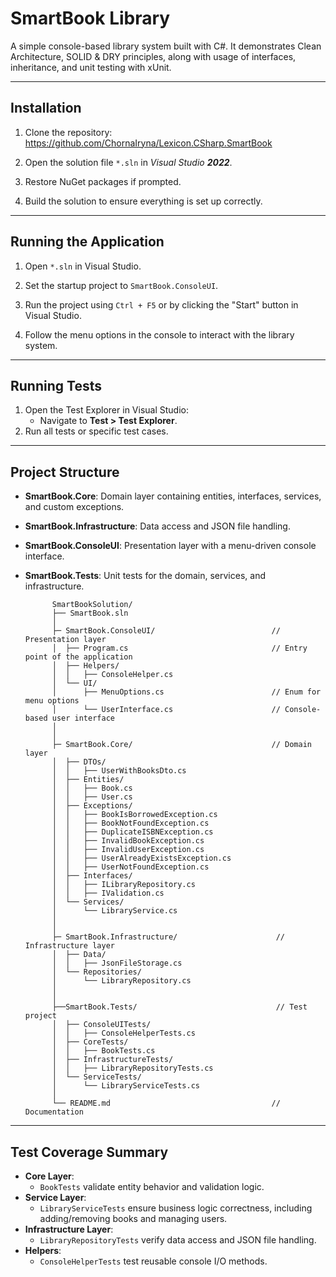 ﻿# SmartBook Library

A simple console-based library system built with C#. It demonstrates Clean Architecture, SOLID & DRY principles, along with usage of interfaces, inheritance, and unit testing with xUnit.

---

## Installation

1. Clone the repository: https://github.com/ChornaIryna/Lexicon.CSharp.SmartBook

2. Open the solution file `*.sln` in *Visual Studio **2022***.

3. Restore NuGet packages if prompted.

4. Build the solution to ensure everything is set up correctly.

---

## Running the Application

1. Open `*.sln` in Visual Studio.

2. Set the startup project to `SmartBook.ConsoleUI`.

3. Run the project using `Ctrl + F5` or by clicking the "Start" button in Visual Studio.

4. Follow the menu options in the console to interact with the library system.


---

## Running Tests

1. Open the Test Explorer in Visual Studio:
   - Navigate to __Test > Test Explorer__.
2. Run all tests or specific test cases.


---

## Project Structure

- **SmartBook.Core**: Domain layer containing entities, interfaces, services, and custom exceptions.
- **SmartBook.Infrastructure**: Data access and JSON file handling.
- **SmartBook.ConsoleUI**: Presentation layer with a menu-driven console interface.
- **SmartBook.Tests**: Unit tests for the domain, services, and infrastructure.


			SmartBookSolution/
			├── SmartBook.sln                        
			│  
			├─ SmartBook.ConsoleUI/                          // Presentation layer 
			│  ├── Program.cs                                // Entry point of the application
			│  ├── Helpers/
			│  │   ├── ConsoleHelper.cs                      
			│  └── UI/
			│      ├── MenuOptions.cs                        // Enum for menu options
			│      └── UserInterface.cs                      // Console-based user interface
			│              
			│
			├─ SmartBook.Core/                               // Domain layer 
			│  ├── DTOs/
			│  │   ├── UserWithBooksDto.cs                       
			│  ├── Entities/
			│  │   ├── Book.cs
			│  │   ├── User.cs                       
			│  ├── Exceptions/
			│  │   ├── BookIsBorrowedException.cs     
			│  │   ├── BookNotFoundException.cs      
			│  │   ├── DuplicateISBNException.cs      
			│  │   ├── InvalidBookException.cs      
			│  │   ├── InvalidUserException.cs      
			│  │   ├── UserAlreadyExistsException.cs      
			│  │   ├── UserNotFoundException.cs      
			│  ├── Interfaces/
			│  │   ├── ILibraryRepository.cs         
			│  │   ├── IValidation.cs                
			│  └── Services/
			│      └── LibraryService.cs             
			│                     
			│  
			├─ SmartBook.Infrastructure/                      // Infrastructure layer 
			│  ├── Data/
			│  │   ├── JsonFileStorage.cs                
			│  └── Repositories/
			│      └── LibraryRepository.cs          
			│  
			│
			├──SmartBook.Tests/                               // Test project
			│  ├── ConsoleUITests/
			│  │   ├── ConsoleHelperTests.cs         
			│  ├── CoreTests/
			│  │   ├── BookTests.cs                  
			│  ├── InfrastructureTests/
			│  │   ├── LibraryRepositoryTests.cs     
			│  └── ServiceTests/
			│      └── LibraryServiceTests.cs        
			│
			└── README.md                                    // Documentation



---

## Test Coverage Summary

- **Core Layer**:
  - `BookTests` validate entity behavior and validation logic.
- **Service Layer**:
  - `LibraryServiceTests` ensure business logic correctness, including adding/removing books and managing users.
- **Infrastructure Layer**:
  - `LibraryRepositoryTests` verify data access and JSON file handling.
- **Helpers**:
  - `ConsoleHelperTests` test reusable console I/O methods.

